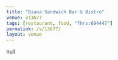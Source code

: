 ```yaml
---
title: "Diana Sandwich Bar & Bistro"
venue: v13677
tags: [restaurant, food, "fhrs:694447"]
permalink: /v/13677/
layout: venue
---
```

null